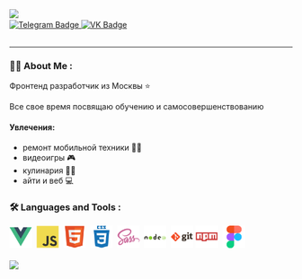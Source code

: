 <div id="header" align="left">
  <img src="https://c.tenor.com/Oj__nQJe8gEAAAAd/explaining-meme.gif" width="220"/>
</div>
<div id="badges">
  <a href="https://t.me/goosehoward">
    <img src="https://img.shields.io/badge/Telegram-2CA5E0?style=for-the-badge&logo=telegram&logoColor=white" alt="Telegram Badge"/>
  </a>
  <a href="https://vk.com/wdyachkin">
    <img src="https://img.shields.io/badge/-Vkontakte-003f5c?style=for-the-badge&logo=Vk)](https://vk.com/web.step)" alt="VK Badge"/>
  </a>
</div>
<img src="https://komarev.com/ghpvc/?username=DerLoescher&style=flat-square&color=blue" alt=""/>

 ---
 
### :man_technologist: About Me :
Фронтенд разработчик из Москвы ⭐

Все свое время посвящаю обучению и самосовершенствованию
#### Увлечения:
- ремонт мобильной техники 🧑‍🔧
- видеоигры 🎮
- кулинария 👨‍🍳
- айти и веб 💻

### :hammer_and_wrench: Languages and Tools :
<div>
  <img src="https://raw.githubusercontent.com/devicons/devicon/1119b9f84c0290e0f0b38982099a2bd027a48bf1/icons/vuejs/vuejs-original.svg" title="Vue" alt="Vue" width="40" height="40"/>&nbsp;
 <img src="https://github.com/devicons/devicon/blob/master/icons/javascript/javascript-original.svg" title="JavaScript" alt="JavaScript" width="40" height="40"/>&nbsp; 
  <img src="https://github.com/devicons/devicon/blob/master/icons/html5/html5-original.svg" title="HTML5" alt="HTML" width="40" height="40"/>&nbsp;
  <img src="https://github.com/devicons/devicon/blob/master/icons/css3/css3-plain-wordmark.svg"  title="CSS3" alt="CSS" width="40" height="40"/>&nbsp;
  <img src="https://raw.githubusercontent.com/devicons/devicon/1119b9f84c0290e0f0b38982099a2bd027a48bf1/icons/sass/sass-original.svg"  title="Sass" alt="Sass" width="40" height="40"/>&nbsp;
  <img src="https://github.com/devicons/devicon/blob/master/icons/nodejs/nodejs-original-wordmark.svg" title="NodeJS" alt="NodeJS" width="40" height="40"/>&nbsp;
  <img src="https://github.com/devicons/devicon/blob/master/icons/git/git-original-wordmark.svg" title="Git" **alt="Git" width="40" height="40"/>
  <img src="https://raw.githubusercontent.com/devicons/devicon/1119b9f84c0290e0f0b38982099a2bd027a48bf1/icons/npm/npm-original-wordmark.svg" title="NPM" alt="NPM" width="40" height="40"/>&nbsp;
  <img src="https://raw.githubusercontent.com/devicons/devicon/1119b9f84c0290e0f0b38982099a2bd027a48bf1/icons/figma/figma-original.svg" title="Figma" alt="Figma" width="40" height="40"/>&nbsp;
</div>
<br/>
<a href="https://github.com/DerLoescher">
  <img align="center" src="https://github-readme-stats.vercel.app/api/top-langs/?username=DerLoescher&layout=compact&theme=vision-friendly-dark" />
</a>
